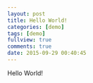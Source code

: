 ```yaml
---
layout: post
title: Hello World!
categories: [demo]
tags: [demo]
fullview: true
comments: true
date: 2015-09-29 00:40:45
---
```


Hello World!
